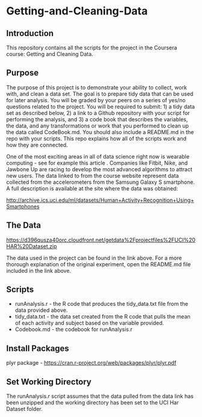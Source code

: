 # Getting-and-Cleaning-Data 

## Introduction
This repository contains all the scripts for the project in the Coursera course: Getting and Cleaning Data. 


## Purpose
The purpose of this project is to demonstrate your ability to collect, work with, and clean a data set. The goal is to prepare tidy data that can be used for later analysis. You will be graded by your peers on a series of yes/no questions related to the project. You will be required to submit: 1) a tidy data set as described below, 2) a link to a Github repository with your script for performing the analysis, and 3) a code book that describes the variables, the data, and any transformations or work that you performed to clean up the data called CodeBook.md. You should also include a README.md in the repo with your scripts. This repo explains how all of the scripts work and how they are connected.

One of the most exciting areas in all of data science right now is wearable computing - see for example this article . Companies like Fitbit, Nike, and Jawbone Up are racing to develop the most advanced algorithms to attract new users. The data linked to from the course website represent data collected from the accelerometers from the Samsung Galaxy S smartphone. A full description is available at the site where the data was obtained:

http://archive.ics.uci.edu/ml/datasets/Human+Activity+Recognition+Using+Smartphones


## The Data

  https://d396qusza40orc.cloudfront.net/getdata%2Fprojectfiles%2FUCI%20HAR%20Dataset.zip
  
The data used in the project can be found in the link above. For a more thorough explanation of the original experiment, open the README.md file included in the link above.


## Scripts
* runAnalysis.r \- the R code that produces the tidy\_data.txt file from the data provided above. 
* tidy\_data.txt \- the data set created from the R code that pulls the mean of each activity and subject based on the variable provided. 
* Codebook.md \- the codebook for runAnalysis.r


## Install Packages
plyr package - https://cran.r-project.org/web/packages/plyr/plyr.pdf


## Set Working Directory
The runAnalysis.r script assumes that the data pulled from the data link has been unzipped and the working directory has been set to the UCI Har Dataset folder. 
